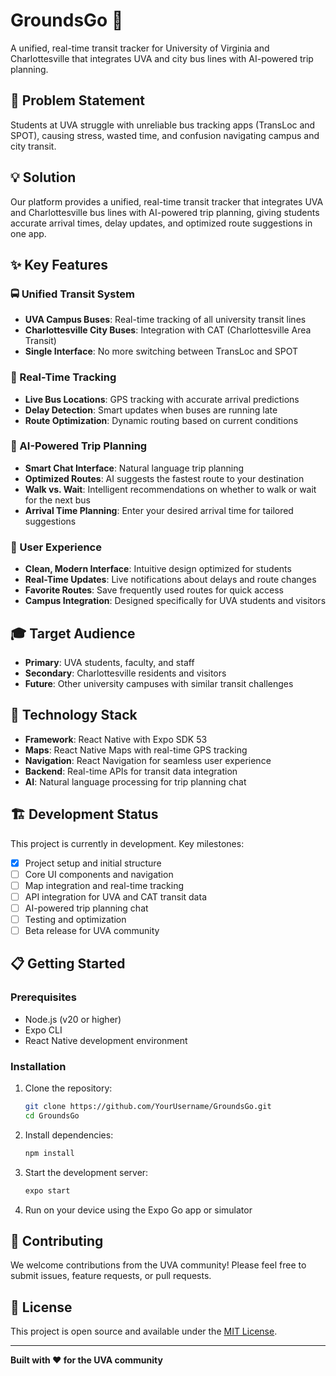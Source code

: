 # GroundsGo 🚌

A unified, real-time transit tracker for University of Virginia and Charlottesville that integrates UVA and city bus lines with AI-powered trip planning.

## 🎯 Problem Statement

Students at UVA struggle with unreliable bus tracking apps (TransLoc and SPOT), causing stress, wasted time, and confusion navigating campus and city transit.

## 💡 Solution

Our platform provides a unified, real-time transit tracker that integrates UVA and Charlottesville bus lines with AI-powered trip planning, giving students accurate arrival times, delay updates, and optimized route suggestions in one app.

## ✨ Key Features

### 🚍 Unified Transit System
- **UVA Campus Buses**: Real-time tracking of all university transit lines
- **Charlottesville City Buses**: Integration with CAT (Charlottesville Area Transit)
- **Single Interface**: No more switching between TransLoc and SPOT

### 📍 Real-Time Tracking
- **Live Bus Locations**: GPS tracking with accurate arrival predictions
- **Delay Detection**: Smart updates when buses are running late
- **Route Optimization**: Dynamic routing based on current conditions

### 🤖 AI-Powered Trip Planning
- **Smart Chat Interface**: Natural language trip planning
- **Optimized Routes**: AI suggests the fastest route to your destination
- **Walk vs. Wait**: Intelligent recommendations on whether to walk or wait for the next bus
- **Arrival Time Planning**: Enter your desired arrival time for tailored suggestions

### 📱 User Experience
- **Clean, Modern Interface**: Intuitive design optimized for students
- **Real-Time Updates**: Live notifications about delays and route changes
- **Favorite Routes**: Save frequently used routes for quick access
- **Campus Integration**: Designed specifically for UVA students and visitors

## 🎓 Target Audience

- **Primary**: UVA students, faculty, and staff
- **Secondary**: Charlottesville residents and visitors
- **Future**: Other university campuses with similar transit challenges

## 🚀 Technology Stack

- **Framework**: React Native with Expo SDK 53
- **Maps**: React Native Maps with real-time GPS tracking
- **Navigation**: React Navigation for seamless user experience
- **Backend**: Real-time APIs for transit data integration
- **AI**: Natural language processing for trip planning chat

## 🏗️ Development Status

This project is currently in development. Key milestones:

- [x] Project setup and initial structure
- [ ] Core UI components and navigation
- [ ] Map integration and real-time tracking
- [ ] API integration for UVA and CAT transit data
- [ ] AI-powered trip planning chat
- [ ] Testing and optimization
- [ ] Beta release for UVA community

## 📋 Getting Started

### Prerequisites
- Node.js (v20 or higher)
- Expo CLI
- React Native development environment

### Installation
1. Clone the repository:
   ```bash
   git clone https://github.com/YourUsername/GroundsGo.git
   cd GroundsGo
   ```

2. Install dependencies:
   ```bash
   npm install
   ```

3. Start the development server:
   ```bash
   expo start
   ```

4. Run on your device using the Expo Go app or simulator

## 🤝 Contributing

We welcome contributions from the UVA community! Please feel free to submit issues, feature requests, or pull requests.

## 📄 License

This project is open source and available under the [MIT License](LICENSE).

---

**Built with ❤️ for the UVA community**
